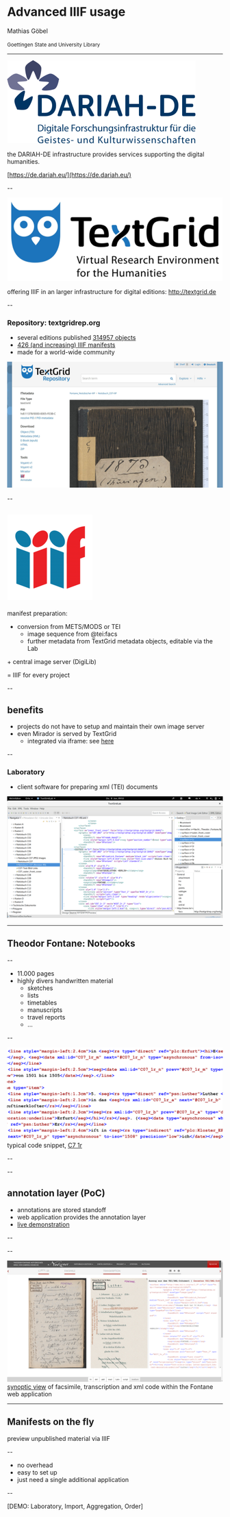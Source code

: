 # Advanced IIIF usage
Mathias Göbel

<small>Goettingen State and University Library</small>

---

![DARIAH-DE](img/dariah-logo.png)

the DARIAH-DE infrastructure provides services supporting the digital
humanities.

[https://de.dariah.eu/](https://de.dariah.eu/)

--

![code](img/textgrid-logo-en.jpg)

offering IIIF in an larger infrastructure for digital editions: http://textgrid.de

--

### Repository: textgridrep.org
- several editions published [314957 objects](https://textgridrep.org/search?query=*)
- [426 (and increasing) IIIF manifests](https://textgridlab.org/1.0/iiif/manifests/)
- made for a world-wide community

![rep](img/rep.png) <!-- .element: style="height:375px;" -->

--

## ![IIIF](img/iiif.png) <!-- .element: style="height: 80px;margin-bottom: -16px;" -->
manifest preparation:
- conversion from METS/MODS or TEI
  - image sequence from @tei:facs
  - further metadata from TextGrid metadata objects, editable via the Lab

\+ central image server (DigiLib)

= IIIF for every project

--

## benefits
- projects do not have to setup and maintain their own image server
- even Mirador is served by TextGrid
  - integrated via iframe: see [here](https://fontane-nb.dariah.eu/mirador.html?n=C7)

--

### Laboratory
- client software for preparing xml (TEI) documents

![lab](img/lab.png)

---

## Theodor Fontane: Notebooks

--

- 11.000 pages
- highly divers handwritten material
  - sketches
  - lists
  - timetables
  - manuscripts
  - travel reports
  - …

--

![TEI](img/code2.png)
typical code snippet, [C7 1r](https://fontane-nb.dariah.eu/edition.html?id=%2Fxml%2Fdata%2F16b00.xml&page=1r)

--

<!-- .slide: data-background-video="img/demo2_edit1.mp4" data-background-size="contain" -->

--

## annotation layer (PoC)
- annotations are stored standoff
- web application provides the annotation layer
- [live demonstration](http://dev.textgridlab.org/1.0/iiif/mirador/fontano.html?json=479108)

--

<!-- .slide: data-background-video="img/demo_edit1.mp4" data-background-size="contain" -->

--

![synoptic view](img/synoptic-view.png)
[synoptic view](https://fontane-nb.dariah.eu/edition.html?id=/xml/data/16b00.xml&page=1r) of facsimile, transcription and xml code within the Fontane web application

---

## Manifests on the fly
preview unpublished material via IIIF

--

- no overhead
- easy to set up
- just need a single additional application

--

[DEMO: Laboratory, Import, Aggregation, Order]
